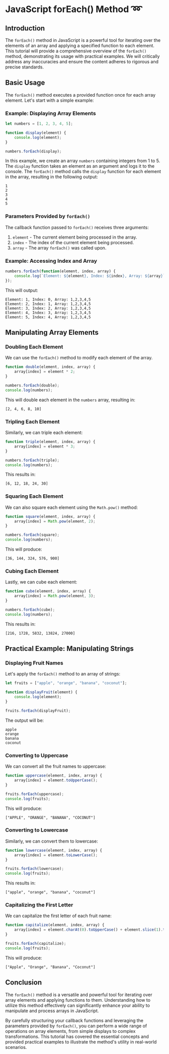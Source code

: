 # JavaScript forEach() Method ➿

## Introduction

The `forEach()` method in JavaScript is a powerful tool for iterating over the elements of an array and applying a specified function to each element. This tutorial will provide a comprehensive overview of the `forEach()` method, demonstrating its usage with practical examples. We will critically address any inaccuracies and ensure the content adheres to rigorous and precise standards.

## Basic Usage

The `forEach()` method executes a provided function once for each array element. Let's start with a simple example:

### Example: Displaying Array Elements

```javascript
let numbers = [1, 2, 3, 4, 5];

function display(element) {
    console.log(element);
}

numbers.forEach(display);
```

In this example, we create an array `numbers` containing integers from 1 to 5. The `display` function takes an element as an argument and logs it to the console. The `forEach()` method calls the `display` function for each element in the array, resulting in the following output:

```
1
2
3
4
5
```

### Parameters Provided by `forEach()`

The callback function passed to `forEach()` receives three arguments:
1. `element` - The current element being processed in the array.
2. `index` - The index of the current element being processed.
3. `array` - The array `forEach()` was called upon.

### Example: Accessing Index and Array

```javascript
numbers.forEach(function(element, index, array) {
    console.log(`Element: ${element}, Index: ${index}, Array: ${array}`);
});
```

This will output:

```
Element: 1, Index: 0, Array: 1,2,3,4,5
Element: 2, Index: 1, Array: 1,2,3,4,5
Element: 3, Index: 2, Array: 1,2,3,4,5
Element: 4, Index: 3, Array: 1,2,3,4,5
Element: 5, Index: 4, Array: 1,2,3,4,5
```

## Manipulating Array Elements

### Doubling Each Element

We can use the `forEach()` method to modify each element of the array.

```javascript
function double(element, index, array) {
    array[index] = element * 2;
}

numbers.forEach(double);
console.log(numbers);
```

This will double each element in the `numbers` array, resulting in:

```
[2, 4, 6, 8, 10]
```

### Tripling Each Element

Similarly, we can triple each element:

```javascript
function triple(element, index, array) {
    array[index] = element * 3;
}

numbers.forEach(triple);
console.log(numbers);
```

This results in:

```
[6, 12, 18, 24, 30]
```

### Squaring Each Element

We can also square each element using the `Math.pow()` method:

```javascript
function square(element, index, array) {
    array[index] = Math.pow(element, 2);
}

numbers.forEach(square);
console.log(numbers);
```

This will produce:

```
[36, 144, 324, 576, 900]
```

### Cubing Each Element

Lastly, we can cube each element:

```javascript
function cube(element, index, array) {
    array[index] = Math.pow(element, 3);
}

numbers.forEach(cube);
console.log(numbers);
```

This results in:

```
[216, 1728, 5832, 13824, 27000]
```

## Practical Example: Manipulating Strings

### Displaying Fruit Names

Let's apply the `forEach()` method to an array of strings:

```javascript
let fruits = ["apple", "orange", "banana", "coconut"];

function displayFruit(element) {
    console.log(element);
}

fruits.forEach(displayFruit);
```

The output will be:

```
apple
orange
banana
coconut
```

### Converting to Uppercase

We can convert all the fruit names to uppercase:

```javascript
function uppercase(element, index, array) {
    array[index] = element.toUpperCase();
}

fruits.forEach(uppercase);
console.log(fruits);
```

This will produce:

```
["APPLE", "ORANGE", "BANANA", "COCONUT"]
```

### Converting to Lowercase

Similarly, we can convert them to lowercase:

```javascript
function lowercase(element, index, array) {
    array[index] = element.toLowerCase();
}

fruits.forEach(lowercase);
console.log(fruits);
```

This results in:

```
["apple", "orange", "banana", "coconut"]
```

### Capitalizing the First Letter

We can capitalize the first letter of each fruit name:

```javascript
function capitalize(element, index, array) {
    array[index] = element.charAt(0).toUpperCase() + element.slice(1).toLowerCase();
}

fruits.forEach(capitalize);
console.log(fruits);
```

This will produce:

```
["Apple", "Orange", "Banana", "Coconut"]
```

## Conclusion

The `forEach()` method is a versatile and powerful tool for iterating over array elements and applying functions to them. Understanding how to utilize this method effectively can significantly enhance your ability to manipulate and process arrays in JavaScript.

By carefully structuring your callback functions and leveraging the parameters provided by `forEach()`, you can perform a wide range of operations on array elements, from simple displays to complex transformations. This tutorial has covered the essential concepts and provided practical examples to illustrate the method's utility in real-world scenarios.